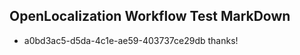 ## OpenLocalization Workflow Test MarkDown
* a0bd3ac5-d5da-4c1e-ae59-403737ce29db thanks!

<!--HONumber=Aug16_HO4-->


